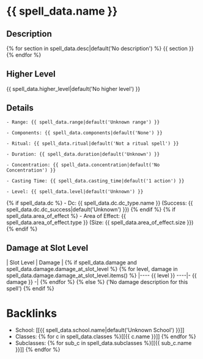 # {{ spell_data.name }}

## Description
{% for section in spell_data.desc|default('No description') %}
{{ section }}
{% endfor %}

## Higher Level
{{ spell_data.higher_level|default('No higher level') }}

## Details

	- Range: {{ spell_data.range|default('Unknown range') }}

	- Components: {{ spell_data.components|default('None') }}

	- Ritual: {{ spell_data.ritual|default('Not a ritual spell') }}

	- Duration: {{ spell_data.duration|default('Unknown') }}

	- Concentration: {{ spell_data.concentration|default('No Concentration') }}

	- Casting Time: {{ spell_data.casting_time|default('1 action') }}

	- Level: {{ spell_data.level|default('Unknown') }}
{% if spell_data.dc %}
	- Dc: {{ spell_data.dc.dc_type.name }} (Success: {{ spell_data.dc.dc_success|default('Unknown') }})
	{% endif %}
{% if spell_data.area_of_effect %}
	- Area of Effect: {{ spell_data.area_of_effect.type }} (Size: {{ spell_data.area_of_effect.size }})
	{% endif %}

## Damage at Slot Level
| Slot Level | Damage |
{% if spell_data.damage and spell_data.damage.damage_at_slot_level %}
{% for level, damage in spell_data.damage.damage_at_slot_level.items() %}
|---- {{ level }} ----|- {{ damage }} -|
{% endfor %}
{% else %}
	('No damage description for this spell')
{% endif %}
# Backlinks
- School: [[{{ spell_data.school.name|default('Unknown School') }}]]
- Classes: {% for c in spell_data.classes %}[[{{ c.name }}]] {% endfor %}
- Subclasses: {% for sub_c in spell_data.subclasses %}[[{{ sub_c.name }}]] {% endfor %}

